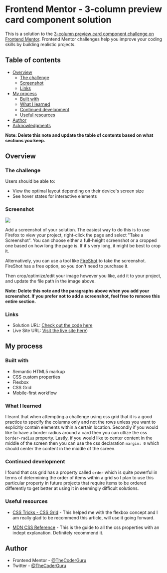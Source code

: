 # Frontend Mentor - 3-column preview card component solution

This is a solution to the [3-column preview card component challenge on Frontend Mentor](https://www.frontendmentor.io/challenges/3column-preview-card-component-pH92eAR2-). Frontend Mentor challenges help you improve your coding skills by building realistic projects. 

## Table of contents

- [Overview](#overview)
  - [The challenge](#the-challenge)
  - [Screenshot](#screenshot)
  - [Links](#links)
- [My process](#my-process)
  - [Built with](#built-with)
  - [What I learned](#what-i-learned)
  - [Continued development](#continued-development)
  - [Useful resources](#useful-resources)
- [Author](#author)
- [Acknowledgments](#acknowledgments)

**Note: Delete this note and update the table of contents based on what sections you keep.**

## Overview

### The challenge

Users should be able to:

- View the optimal layout depending on their device's screen size
- See hover states for interactive elements

### Screenshot

![](./screenshot.jpg)

Add a screenshot of your solution. The easiest way to do this is to use Firefox to view your project, right-click the page and select "Take a Screenshot". You can choose either a full-height screenshot or a cropped one based on how long the page is. If it's very long, it might be best to crop it.

Alternatively, you can use a tool like [FireShot](https://getfireshot.com/) to take the screenshot. FireShot has a free option, so you don't need to purchase it. 

Then crop/optimize/edit your image however you like, add it to your project, and update the file path in the image above.

**Note: Delete this note and the paragraphs above when you add your screenshot. If you prefer not to add a screenshot, feel free to remove this entire section.**

### Links

- Solution URL: [Check out the code here](https://github.com/TheCoderGuru/3-column-preview-card-component)
- Live Site URL: [Visit the live site here](https://3-column-preview-card-component-six-red.vercel.app/))

## My process

### Built with

- Semantic HTML5 markup
- CSS custom properties
- Flexbox
- CSS Grid
- Mobile-first workflow


### What I learned

I learnt that when attempting a challenge using css grid that it is a good practice to specify the columns only and not the rows unless you want to explicitly contain elements within a certain location. Secondly if you would like to have a border radius around a card then you can utlize the css ```border-radius``` property. Lastly, if you would like to center content in the middle of the screen then you can use the css declaration ```margin: 0``` which should center the content in the middle of the screen.



### Continued development

I found that css grid has a property called ```order``` which is quite powerful in terms of determining the order of items within a grid so I plan to use this particular property in future projects that require items to be ordered differently to get better at using it in seemingly difficult solutions.


### Useful resources

- [CSS Tricks - CSS Grid](https://css-tricks.com/snippets/css/complete-guide-grid/) - This helped me with the flexbox concept and I am really glad to be recommend this article, will use it going forward.

- [MDN CSS Reference](https://developer.mozilla.org/en-US/docs/Web/CSS) - This is the guide to all the css properties with an indept explanation. Definitely recommend it.


## Author

- Frontend Mentor - [@TheCoderGuru](https://www.frontendmentor.io/profile/TheCoderGuru)
- Twitter - [@TheCoderGuru](https://www.twitter.com/TheCoderGuru)

